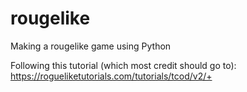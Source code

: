 # rougelike

Making a rougelike game using Python

Following this tutorial (which most credit should go to): https://rogueliketutorials.com/tutorials/tcod/v2/+
